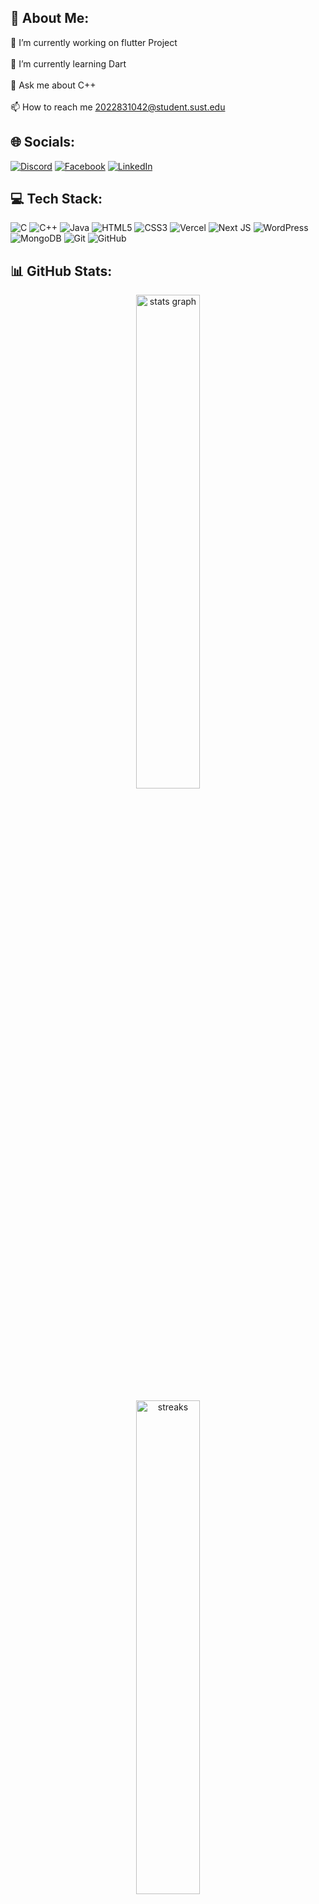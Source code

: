 ## 💫 About Me:
🔭 I’m currently working on flutter Project<br><br>🌱 I’m currently learning Dart<br><br>💬 Ask me about C++<br><br>📫 How to reach me 2022831042@student.sust.edu


## 🌐 Socials:
[![Discord](https://img.shields.io/badge/Discord-%237289DA.svg?logo=discord&logoColor=white)](https://discord.gg/nazmul_11011) [![Facebook](https://img.shields.io/badge/Facebook-%231877F2.svg?logo=Facebook&logoColor=white)](https://facebook.com/nazmul.alam.101) [![LinkedIn](https://img.shields.io/badge/LinkedIn-%230077B5.svg?logo=linkedin&logoColor=white)](https://linkedin.com/in/nazmul-alam-tuhin) 

## 💻 Tech Stack:
![C](https://img.shields.io/badge/c-%2300599C.svg?style=flat&logo=c&logoColor=white) ![C++](https://img.shields.io/badge/c++-%2300599C.svg?style=flat&logo=c%2B%2B&logoColor=white) ![Java](https://img.shields.io/badge/java-%23ED8B00.svg?style=flat&logo=openjdk&logoColor=white) ![HTML5](https://img.shields.io/badge/html5-%23E34F26.svg?style=flat&logo=html5&logoColor=white) ![CSS3](https://img.shields.io/badge/css3-%231572B6.svg?style=flat&logo=css3&logoColor=white) ![Vercel](https://img.shields.io/badge/vercel-%23000000.svg?style=flat&logo=vercel&logoColor=white) ![Next JS](https://img.shields.io/badge/Next-black?style=flat&logo=next.js&logoColor=white) ![WordPress](https://img.shields.io/badge/WordPress-%23117AC9.svg?style=flat&logo=WordPress&logoColor=white) ![MongoDB](https://img.shields.io/badge/MongoDB-%234ea94b.svg?style=flat&logo=mongodb&logoColor=white) ![Git](https://img.shields.io/badge/git-%23F05033.svg?style=flat&logo=git&logoColor=white) ![GitHub](https://img.shields.io/badge/github-%23121011.svg?style=flat&logo=github&logoColor=white)
## 📊 GitHub Stats:

<p align='center'>
<img src="https://github-readme-stats.vercel.app/api?username=nazmul11011&theme=radical&show_icons=true&hide_border=false&count_private=true"  width="45%" alt="stats graph"  />
</p>
<p align='center'>
<img src="https://github-readme-streak-stats.herokuapp.com/?user=nazmul11011&theme=radical&hide_border=false"  width="45%" alt="streaks"  />
</p>
<p align='center'>
<img src="https://github-readme-stats.vercel.app/api/top-langs/?username=nazmul11011&theme=radical&show_icons=true&hide_border=false&layout=compact"  width="45%" alt="toplang"  />
</p>

## 🏆 GitHub Trophies

<p align='center'><img src="https://github-profile-trophy.vercel.app/?username=nazmul11011&theme=radical&no-frame=false&no-bg=true&margin-w=4" alt="trophies"  /></p>

### ✍️ Random Dev Quote
<p align='center'><img src="https://quotes-github-readme.vercel.app/api?type=horizontal&theme=radical" alt="dev quote"  /></p>

---
[![](https://visitcount.itsvg.in/api?id=nazmul11011&icon=5&color=0)](https://visitcount.itsvg.in)

<!-- Proudly created with GPRM ( https://gprm.itsvg.in ) -->
